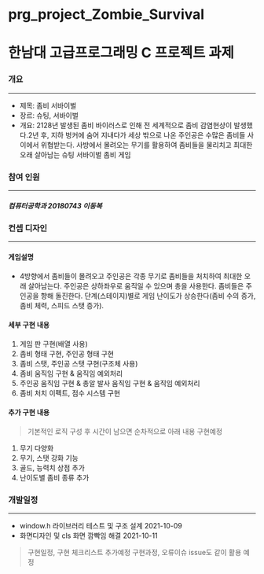 # prg_project_Zombie_Survival

# 한남대 고급프로그래밍 C 프로젝트 과제
### 개요
- - -
- 제목: 좀비 서바이벌
- 장르: 슈팅, 서바이벌
- 개요: 2128년 발생된 좀비 바이러스로 인해 전 세계적으로 좀비 감염현상이 발생했다.2년 후, 지하 벙커에 숨어 지내다가 세상 밖으로 나온 주인공은 수많은 좀비들 사이에서 위협받는다. 사방에서 몰려오는 무기를 활용하여 좀비들을 물리치고 최대한 오래 살아남는 슈팅 서바이벌 좀비 게임
### 참여 인원
- - -
##### 컴퓨터공학과 20180743 이동복
### 컨셉 디자인
- - -
#### 게임설명
- 4방향에서 좀비들이 몰려오고 주인공은 각종 무기로 좀비들을 처치하여 최대한 오래 살아남는다. 주인공은 상하좌우로 움직일 수 있으며 총을 사용한다. 좀비들은 주인공을 향해 돌진한다. 단계(스테이지)별로 게임 난이도가 상승한다(좀비 수의 증가, 좀비 체력, 스피드 스탯 증가).  
#### 세부 구현 내용
1.	게임 판 구현(배열 사용)
2.	좀비 형태 구현, 주인공 형태 구현
3.	좀비 스탯, 주인공 스탯 구현(구조체 사용)
4.	좀비 움직임 구현 & 움직임 예외처리
5.	주인공 움직임 구현 & 총알 발사 움직임 구현 & 움직임 예외처리
6.	좀비 처치 이펙트, 점수 시스템 구현

#### 추가 구현 내용
> 기본적인 로직 구성 후 시간이 남으면 순차적으로 아래 내용 구현예정
1.	무기 다양화
2.	무기, 스탯 강화 기능
3.	골드, 능력치 상점 추가
4.	난이도별 좀비 종류 추가

### 개발일정
- - -
- window.h 라이브러리 테스트 및 구조 설계 2021-10-09
- 화면디자인 및 cls 화면 깜빡임 해결 2021-10-11
> 구현일정, 구현 체크리스트 추가예정  구현과정, 오류이슈 issue도 같이 활용 예정
